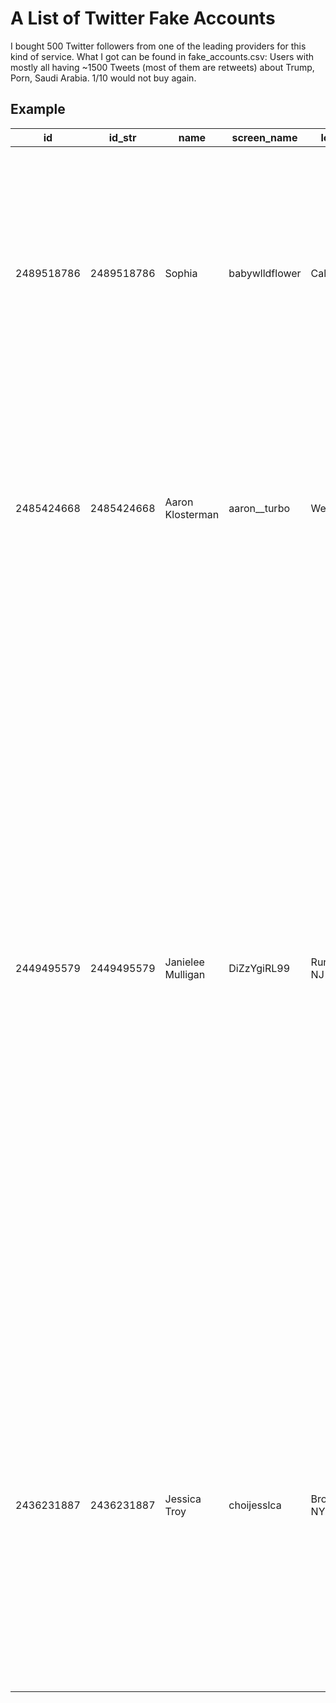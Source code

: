 # A List of Twitter Fake Accounts

I bought 500 Twitter followers from one of the leading providers for this kind of service. What I got can be found in fake_accounts.csv: Users with mostly all having ~1500 Tweets (most of them are retweets) about Trump, Porn, Saudi Arabia. 1/10 would not buy again.

## Example

| id         | id_str     | name              | screen_name    | location      | description                                                                                                                                                    | url                     | entities                                                                                                                                                                                                      | protected | followers_count | friends_count | listed_count | created_at                     | favourites_count | utc_offset | time_zone                  | geo_enabled | verified | statuses_count | lang | status                                                                                                                                                                                                                                                                                                                                                                                                                                                                                                                                                                                                                                                                                                                                                                                                                                                                                                                                                                                                                                                                                                                                                                                                                                                                                                                                                                                                                                                                                                                                                                                                                                                                                                                                                                                                                                                                                                                                                                                                                                                                                                                                                                                                                                                                                                                                                                                                                                                                                                                                                                                                                                                                                                                                                                                                                                                                                                                                                                                                                                                                                                                                                                                                                                                                                                                                                                                                                                                                                                                                                                                                                                                                                                                                                                                                                                                                                                                                                                                                                                                                                                                                                                                                                                                                                                                                                                                                                                                                                                                                                                                                                                                                                                                                                                                                                                                                                                                                                                                                                                                                                                        | contributors_enabled | is_translator | is_translation_enabled | profile_background_color | profile_background_image_url                      | profile_background_image_url_https                 | profile_background_tile | profile_image_url                                                          | profile_image_url_https                                                     | profile_banner_url                                          | profile_link_color | profile_sidebar_border_color | profile_sidebar_fill_color | profile_text_color | profile_use_background_image | has_extended_profile | default_profile | default_profile_image | following | live_following | follow_request_sent | notifications | muting | blocking | blocked_by | translator_type |
|------------|------------|-------------------|----------------|---------------|----------------------------------------------------------------------------------------------------------------------------------------------------------------|-------------------------|---------------------------------------------------------------------------------------------------------------------------------------------------------------------------------------------------------------|-----------|-----------------|---------------|--------------|--------------------------------|------------------|------------|----------------------------|-------------|----------|----------------|------|---------------------------------------------------------------------------------------------------------------------------------------------------------------------------------------------------------------------------------------------------------------------------------------------------------------------------------------------------------------------------------------------------------------------------------------------------------------------------------------------------------------------------------------------------------------------------------------------------------------------------------------------------------------------------------------------------------------------------------------------------------------------------------------------------------------------------------------------------------------------------------------------------------------------------------------------------------------------------------------------------------------------------------------------------------------------------------------------------------------------------------------------------------------------------------------------------------------------------------------------------------------------------------------------------------------------------------------------------------------------------------------------------------------------------------------------------------------------------------------------------------------------------------------------------------------------------------------------------------------------------------------------------------------------------------------------------------------------------------------------------------------------------------------------------------------------------------------------------------------------------------------------------------------------------------------------------------------------------------------------------------------------------------------------------------------------------------------------------------------------------------------------------------------------------------------------------------------------------------------------------------------------------------------------------------------------------------------------------------------------------------------------------------------------------------------------------------------------------------------------------------------------------------------------------------------------------------------------------------------------------------------------------------------------------------------------------------------------------------------------------------------------------------------------------------------------------------------------------------------------------------------------------------------------------------------------------------------------------------------------------------------------------------------------------------------------------------------------------------------------------------------------------------------------------------------------------------------------------------------------------------------------------------------------------------------------------------------------------------------------------------------------------------------------------------------------------------------------------------------------------------------------------------------------------------------------------------------------------------------------------------------------------------------------------------------------------------------------------------------------------------------------------------------------------------------------------------------------------------------------------------------------------------------------------------------------------------------------------------------------------------------------------------------------------------------------------------------------------------------------------------------------------------------------------------------------------------------------------------------------------------------------------------------------------------------------------------------------------------------------------------------------------------------------------------------------------------------------------------------------------------------------------------------------------------------------------------------------------------------------------------------------------------------------------------------------------------------------------------------------------------------------------------------------------------------------------------------------------------------------------------------------------------------------------------------------------------------------------------------------------------------------------------------------------------------------------------------------------------------|----------------------|---------------|------------------------|--------------------------|---------------------------------------------------|----------------------------------------------------|-------------------------|----------------------------------------------------------------------------|-----------------------------------------------------------------------------|-------------------------------------------------------------|--------------------|------------------------------|----------------------------|--------------------|------------------------------|----------------------|-----------------|-----------------------|-----------|----------------|---------------------|---------------|--------|----------|------------|-----------------|
| 2489518786 | 2489518786 | Sophia            | babywlldflower | California    | baby☆                                                                                                                                                          | http://t.co/xrqefMMQ1P  | {'url': {'urls': [{'url': 'http://t.co/xrqefMMQ1P', 'expanded_url': 'http://www.instagram.com/barbell_baby', 'display_url': 'instagram.com/barbell_baby', 'indices': [0, 22]}]}, 'description': {'urls': []}} | False     | 47              | 2152          | 13           | Thu Apr 17 09:16:09 +0000 2014 | 1268             | -28800     | Pacific Time (US & Canada) | False       | False    | 1578           | en   | {'created_at': 'Wed Jan 24 11:37:59 +0000 2018', 'id': 956128946885677056, 'id_str': '956128946885677056', 'text': 'RT @aktenzeichenyx: API-TH: Schwerer Unfall auf der A 38 https://t.co/rGXGpO5ZU6', 'truncated': False, 'entities': {'hashtags': [], 'symbols': [], 'user_mentions': [{'screen_name': 'aktenzeichenyx', 'name': 'Aktenzeichen YX', 'id': 838132203779420161, 'id_str': '838132203779420161', 'indices': [3, 18]}], 'urls': [{'url': 'https://t.co/rGXGpO5ZU6', 'expanded_url': 'http://bit.ly/2GbmNTO', 'display_url': 'bit.ly/2GbmNTO', 'indices': [57, 80]}]}, 'source': '<a href="http://twitter.com/download/android" rel="nofollow">Twitter for Android</a>', 'in_reply_to_status_id': None, 'in_reply_to_status_id_str': None, 'in_reply_to_user_id': None, 'in_reply_to_user_id_str': None, 'in_reply_to_screen_name': None, 'geo': None, 'coordinates': None, 'place': None, 'contributors': None, 'retweeted_status': {'created_at': 'Wed Jan 24 11:18:06 +0000 2018', 'id': 956123943844315136, 'id_str': '956123943844315136', 'text': 'API-TH: Schwerer Unfall auf der A 38 https://t.co/rGXGpO5ZU6', 'truncated': False, 'entities': {'hashtags': [], 'symbols': [], 'user_mentions': [], 'urls': [{'url': 'https://t.co/rGXGpO5ZU6', 'expanded_url': 'http://bit.ly/2GbmNTO', 'display_url': 'bit.ly/2GbmNTO', 'indices': [37, 60]}]}, 'source': '<a href="https://ifttt.com" rel="nofollow">IFTTT</a>', 'in_reply_to_status_id': None, 'in_reply_to_status_id_str': None, 'in_reply_to_user_id': None, 'in_reply_to_user_id_str': None, 'in_reply_to_screen_name': None, 'geo': None, 'coordinates': None, 'place': None, 'contributors': None, 'is_quote_status': False, 'retweet_count': 3, 'favorite_count': 2, 'favorited': False, 'retweeted': False, 'possibly_sensitive': False, 'lang': 'de'}, 'is_quote_status': False, 'retweet_count': 3, 'favorite_count': 0, 'favorited': False, 'retweeted': False, 'possibly_sensitive': False, 'lang': 'de'}                                                                                                                                                                                                                                                                                                                                                                                                                                                                                                                                                                                                                                                                                                                                                                                                                                                                                                                                                                                                                                                                                                                                                                                                                                                                                                                                                                                                                                                                                                                                                                                                                                                                                                                                                                                                                                                                                                                                                                                                                                                                                                                                                                                                                                                                                                                                                                                                                                                                                                                                                                                                                                                                                                                                                                                                                                                                                                                                                                                                                                                                                                                | False                | False         | False                  | C6E2EE                   | http://abs.twimg.com/images/themes/theme2/bg.gif  | https://abs.twimg.com/images/themes/theme2/bg.gif  | False                   | http://pbs.twimg.com/profile_images/749728210993221632/i2QFp1Sm_normal.jpg | https://pbs.twimg.com/profile_images/749728210993221632/i2QFp1Sm_normal.jpg | https://pbs.twimg.com/profile_banners/2489518786/1467584115 | 1F98C7             | C6E2EE                       | DAECF4                     | 663B12             | True                         | False                | False           | False                 | False     | False          | False               | False         | False  | False    | False      | none            |
| 2485424668 | 2485424668 | Aaron Klosterman  | aaron__turbo   | West Union    | Living the small town dream.                                                                                                                                   |                         | {'description': {'urls': []}}                                                                                                                                                                                 | False     | 46              | 1770          | 19           | Tue Apr 15 01:17:29 +0000 2014 | 1239             | -28800     | Pacific Time (US & Canada) | False       | False    | 1469           | en   | {'created_at': 'Wed Jan 24 02:30:17 +0000 2018', 'id': 955991111721512960, 'id_str': '955991111721512960', 'text': 'RT @whatkylasaid: I’m grading essays with a broken thumb so basically I’m Michael Jordan in his flu game.', 'truncated': False, 'entities': {'hashtags': [], 'symbols': [], 'user_mentions': [{'screen_name': 'whatkylasaid', 'name': 'kyla crowther', 'id': 117523430, 'id_str': '117523430', 'indices': [3, 16]}], 'urls': []}, 'source': '<a href="http://twitter.com/download/android" rel="nofollow">Twitter for Android</a>', 'in_reply_to_status_id': None, 'in_reply_to_status_id_str': None, 'in_reply_to_user_id': None, 'in_reply_to_user_id_str': None, 'in_reply_to_screen_name': None, 'geo': None, 'coordinates': None, 'place': None, 'contributors': None, 'retweeted_status': {'created_at': 'Wed Jan 24 02:13:33 +0000 2018', 'id': 955986901114159105, 'id_str': '955986901114159105', 'text': 'I’m grading essays with a broken thumb so basically I’m Michael Jordan in his flu game.', 'truncated': False, 'entities': {'hashtags': [], 'symbols': [], 'user_mentions': [], 'urls': []}, 'source': '<a href="http://twitter.com/download/iphone" rel="nofollow">Twitter for iPhone</a>', 'in_reply_to_status_id': None, 'in_reply_to_status_id_str': None, 'in_reply_to_user_id': None, 'in_reply_to_user_id_str': None, 'in_reply_to_screen_name': None, 'geo': None, 'coordinates': None, 'place': None, 'contributors': None, 'is_quote_status': False, 'retweet_count': 18, 'favorite_count': 55, 'favorited': False, 'retweeted': False, 'lang': 'en'}, 'is_quote_status': False, 'retweet_count': 18, 'favorite_count': 0, 'favorited': False, 'retweeted': False, 'lang': 'en'}                                                                                                                                                                                                                                                                                                                                                                                                                                                                                                                                                                                                                                                                                                                                                                                                                                                                                                                                                                                                                                                                                                                                                                                                                                                                                                                                                                                                                                                                                                                                                                                                                                                                                                                                                                                                                                                                                                                                                                                                                                                                                                                                                                                                                                                                                                                                                                                                                                                                                                                                                                                                                                                                                                                                                                                                                                                                                                                                                                                                                                                                                                                                                                                                                                                                                                                                                                             | False                | False         | False                  | 8B542B                   | http://abs.twimg.com/images/themes/theme8/bg.gif  | https://abs.twimg.com/images/themes/theme8/bg.gif  | False                   | http://pbs.twimg.com/profile_images/749731139053584384/Olqz02ml_normal.jpg | https://pbs.twimg.com/profile_images/749731139053584384/Olqz02ml_normal.jpg | https://pbs.twimg.com/profile_banners/2485424668/1467584811 | 9D582E             | D9B17E                       | EADEAA                     | 333333             | True                         | False                | False           | False                 | False     | False          | False               | False         | False  | False    | False      | none            |
| 2449495579 | 2449495579 | Janielee Mulligan | DiZzYgiRL99    | Runnemede, NJ | born&raised in Maine {McAuley girl for Life}& wicked New England Sports fan. now in S.NJ married to a Philadelphia crazed sports fan; fam,friends&music = love | https://t.co/xamNw4FRyA | {'url': {'urls': [{'url': 'https://t.co/xamNw4FRyA', 'expanded_url': 'https://www.facebook.com/jlmulligan', 'display_url': 'facebook.com/jlmulligan', 'indices': [0, 23]}]}, 'description': {'urls': []}}     | False     | 69              | 3226          | 18           | Thu Apr 17 10:34:33 +0000 2014 | 1303             | -28800     | Pacific Time (US & Canada) | False       | False    | 1589           | en   | {'created_at': 'Wed Jan 24 15:33:36 +0000 2018', 'id': 956188242419900422, 'id_str': '956188242419900422', 'text': 'RT @abomarzoogvideo: مصدر بالخارجية: لم نستدع السفير السعودي https://t.co/tp3umdE1Ed https://t.co/JY0bXguFtU', 'truncated': False, 'entities': {'hashtags': [], 'symbols': [], 'user_mentions': [{'screen_name': 'abomarzoogvideo', 'name': 'موقع أخبار ابو مرزوق', 'id': 575754595, 'id_str': '575754595', 'indices': [3, 19]}], 'urls': [{'url': 'https://t.co/tp3umdE1Ed', 'expanded_url': 'http://newsam.cc/detail/news/5a68a3fae1850604246d19fa/59c5e595fb452689b03c9f1c', 'display_url': 'newsam.cc/detail/news/5a…', 'indices': [61, 84]}], 'media': [{'id': 956185081529360384, 'id_str': '956185081529360384', 'indices': [85, 108], 'media_url': 'http://pbs.twimg.com/media/DUUNQ_wV4AAfY8j.jpg', 'media_url_https': 'https://pbs.twimg.com/media/DUUNQ_wV4AAfY8j.jpg', 'url': 'https://t.co/JY0bXguFtU', 'display_url': 'pic.twitter.com/JY0bXguFtU', 'expanded_url': 'https://twitter.com/abomarzoogvideo/status/956185084419174401/photo/1', 'type': 'photo', 'sizes': {'large': {'w': 660, 'h': 330, 'resize': 'fit'}, 'thumb': {'w': 150, 'h': 150, 'resize': 'crop'}, 'small': {'w': 660, 'h': 330, 'resize': 'fit'}, 'medium': {'w': 660, 'h': 330, 'resize': 'fit'}}, 'source_status_id': 956185084419174401, 'source_status_id_str': '956185084419174401', 'source_user_id': 575754595, 'source_user_id_str': '575754595'}]}, 'extended_entities': {'media': [{'id': 956185081529360384, 'id_str': '956185081529360384', 'indices': [85, 108], 'media_url': 'http://pbs.twimg.com/media/DUUNQ_wV4AAfY8j.jpg', 'media_url_https': 'https://pbs.twimg.com/media/DUUNQ_wV4AAfY8j.jpg', 'url': 'https://t.co/JY0bXguFtU', 'display_url': 'pic.twitter.com/JY0bXguFtU', 'expanded_url': 'https://twitter.com/abomarzoogvideo/status/956185084419174401/photo/1', 'type': 'photo', 'sizes': {'large': {'w': 660, 'h': 330, 'resize': 'fit'}, 'thumb': {'w': 150, 'h': 150, 'resize': 'crop'}, 'small': {'w': 660, 'h': 330, 'resize': 'fit'}, 'medium': {'w': 660, 'h': 330, 'resize': 'fit'}}, 'source_status_id': 956185084419174401, 'source_status_id_str': '956185084419174401', 'source_user_id': 575754595, 'source_user_id_str': '575754595'}]}, 'source': '<a href="http://twitter.com/download/android" rel="nofollow">Twitter for Android</a>', 'in_reply_to_status_id': None, 'in_reply_to_status_id_str': None, 'in_reply_to_user_id': None, 'in_reply_to_user_id_str': None, 'in_reply_to_screen_name': None, 'geo': None, 'coordinates': None, 'place': None, 'contributors': None, 'retweeted_status': {'created_at': 'Wed Jan 24 15:21:03 +0000 2018', 'id': 956185084419174401, 'id_str': '956185084419174401', 'text': 'مصدر بالخارجية: لم نستدع السفير السعودي https://t.co/tp3umdE1Ed https://t.co/JY0bXguFtU', 'truncated': False, 'entities': {'hashtags': [], 'symbols': [], 'user_mentions': [], 'urls': [{'url': 'https://t.co/tp3umdE1Ed', 'expanded_url': 'http://newsam.cc/detail/news/5a68a3fae1850604246d19fa/59c5e595fb452689b03c9f1c', 'display_url': 'newsam.cc/detail/news/5a…', 'indices': [40, 63]}], 'media': [{'id': 956185081529360384, 'id_str': '956185081529360384', 'indices': [64, 87], 'media_url': 'http://pbs.twimg.com/media/DUUNQ_wV4AAfY8j.jpg', 'media_url_https': 'https://pbs.twimg.com/media/DUUNQ_wV4AAfY8j.jpg', 'url': 'https://t.co/JY0bXguFtU', 'display_url': 'pic.twitter.com/JY0bXguFtU', 'expanded_url': 'https://twitter.com/abomarzoogvideo/status/956185084419174401/photo/1', 'type': 'photo', 'sizes': {'large': {'w': 660, 'h': 330, 'resize': 'fit'}, 'thumb': {'w': 150, 'h': 150, 'resize': 'crop'}, 'small': {'w': 660, 'h': 330, 'resize': 'fit'}, 'medium': {'w': 660, 'h': 330, 'resize': 'fit'}}}]}, 'extended_entities': {'media': [{'id': 956185081529360384, 'id_str': '956185081529360384', 'indices': [64, 87], 'media_url': 'http://pbs.twimg.com/media/DUUNQ_wV4AAfY8j.jpg', 'media_url_https': 'https://pbs.twimg.com/media/DUUNQ_wV4AAfY8j.jpg', 'url': 'https://t.co/JY0bXguFtU', 'display_url': 'pic.twitter.com/JY0bXguFtU', 'expanded_url': 'https://twitter.com/abomarzoogvideo/status/956185084419174401/photo/1', 'type': 'photo', 'sizes': {'large': {'w': 660, 'h': 330, 'resize': 'fit'}, 'thumb': {'w': 150, 'h': 150, 'resize': 'crop'}, 'small': {'w': 660, 'h': 330, 'resize': 'fit'}, 'medium': {'w': 660, 'h': 330, 'resize': 'fit'}}}]}, 'source': '<a href="http://newsam.cc" rel="nofollow">amnewstest</a>', 'in_reply_to_status_id': None, 'in_reply_to_status_id_str': None, 'in_reply_to_user_id': None, 'in_reply_to_user_id_str': None, 'in_reply_to_screen_name': None, 'geo': None, 'coordinates': None, 'place': None, 'contributors': None, 'is_quote_status': False, 'retweet_count': 2, 'favorite_count': 3, 'favorited': False, 'retweeted': False, 'possibly_sensitive': False, 'lang': 'ar'}, 'is_quote_status': False, 'retweet_count': 2, 'favorite_count': 0, 'favorited': False, 'retweeted': False, 'possibly_sensitive': False, 'lang': 'ar'} | False                | False         | False                  | ACDED6                   | http://abs.twimg.com/images/themes/theme18/bg.gif | https://abs.twimg.com/images/themes/theme18/bg.gif | False                   | http://pbs.twimg.com/profile_images/750412527494979584/dlULu-nI_normal.jpg | https://pbs.twimg.com/profile_images/750412527494979584/dlULu-nI_normal.jpg | https://pbs.twimg.com/profile_banners/2449495579/1467747271 | 38543              | EEEEEE                       | F6F6F6                     | 333333             | True                         | False                | False           | False                 | False     | False          | False               | False         | False  | False    | False      | none            |
| 2436231887 | 2436231887 | Jessica Troy      | choijesslca    | Brooklyn, NY  | It's good to have options.                                                                                                                                     |                         | {'description': {'urls': []}}                                                                                                                                                                                 | False     | 43              | 2499          | 25           | Tue Mar 25 18:22:45 +0000 2014 | 1305             |            |                            | False       | False    | 1590           | en   | {'created_at': 'Wed Jan 24 09:16:28 +0000 2018', 'id': 956093331628535808, 'id_str': '956093331628535808', 'text': 'RT @20fingerz: Dites-leur que @Jeremstar arrive. Ça va les détendre...\n#BalanceTonBabybel #CardonnaGate https://t.co/miCi0xrM7Y', 'truncated': False, 'entities': {'hashtags': [{'text': 'BalanceTonBabybel', 'indices': [71, 89]}, {'text': 'CardonnaGate', 'indices': [90, 103]}], 'symbols': [], 'user_mentions': [{'screen_name': '20fingerz', 'name': 'Twenty ⭐️', 'id': 176444291, 'id_str': '176444291', 'indices': [3, 13]}, {'screen_name': 'jeremstar', 'name': 'JEREMSTAR', 'id': 19129949, 'id_str': '19129949', 'indices': [30, 40]}], 'urls': [{'url': 'https://t.co/miCi0xrM7Y', 'expanded_url': 'https://twitter.com/vivemouton/status/956081171955372032', 'display_url': 'twitter.com/vivemouton/sta…', 'indices': [104, 127]}]}, 'source': '<a href="http://twitter.com/download/android" rel="nofollow">Twitter for Android</a>', 'in_reply_to_status_id': None, 'in_reply_to_status_id_str': None, 'in_reply_to_user_id': None, 'in_reply_to_user_id_str': None, 'in_reply_to_screen_name': None, 'geo': None, 'coordinates': None, 'place': None, 'contributors': None, 'retweeted_status': {'created_at': 'Wed Jan 24 09:11:21 +0000 2018', 'id': 956092043062841344, 'id_str': '956092043062841344', 'text': 'Dites-leur que @Jeremstar arrive. Ça va les détendre...\n#BalanceTonBabybel #CardonnaGate https://t.co/miCi0xrM7Y', 'truncated': False, 'entities': {'hashtags': [{'text': 'BalanceTonBabybel', 'indices': [56, 74]}, {'text': 'CardonnaGate', 'indices': [75, 88]}], 'symbols': [], 'user_mentions': [{'screen_name': 'jeremstar', 'name': 'JEREMSTAR', 'id': 19129949, 'id_str': '19129949', 'indices': [15, 25]}], 'urls': [{'url': 'https://t.co/miCi0xrM7Y', 'expanded_url': 'https://twitter.com/vivemouton/status/956081171955372032', 'display_url': 'twitter.com/vivemouton/sta…', 'indices': [89, 112]}]}, 'source': '<a href="http://twitter.com/download/iphone" rel="nofollow">Twitter for iPhone</a>', 'in_reply_to_status_id': None, 'in_reply_to_status_id_str': None, 'in_reply_to_user_id': None, 'in_reply_to_user_id_str': None, 'in_reply_to_screen_name': None, 'geo': None, 'coordinates': None, 'place': None, 'contributors': None, 'is_quote_status': True, 'quoted_status_id': 956081171955372032, 'quoted_status_id_str': '956081171955372032', 'retweet_count': 2, 'favorite_count': 4, 'favorited': False, 'retweeted': False, 'possibly_sensitive': False, 'lang': 'fr'}, 'is_quote_status': True, 'quoted_status_id': 956081171955372032, 'quoted_status_id_str': '956081171955372032', 'retweet_count': 2, 'favorite_count': 0, 'favorited': False, 'retweeted': False, 'possibly_sensitive': False, 'lang': 'fr'}                                                                                                                                                                                                                                                                                                                                                                                                                                                                                                                                                                                                                                                                                                                                                                                                                                                                                                                                                                                                                                                                                                                                                                                                                                                                                                                                                                                                                                                                                                                                                                                                                                                                                                                                                                                                                                                                                                                                                                                                                                                                                                                                                                                                                                                                                                 | False                | False         | False                  | C6E2EE                   | http://abs.twimg.com/images/themes/theme2/bg.gif  | https://abs.twimg.com/images/themes/theme2/bg.gif  | False                   | http://pbs.twimg.com/profile_images/749727589493665792/WXoePY65_normal.jpg | https://pbs.twimg.com/profile_images/749727589493665792/WXoePY65_normal.jpg | https://pbs.twimg.com/profile_banners/2436231887/1467583965 | 1F98C7             | C6E2EE                       | DAECF4                     | 663B12             | True                         | False                | False           | False                 | False     | False          | False               | False         | False  | False    | False      | none            |
